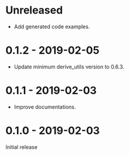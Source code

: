# Unreleased

* Add generated code examples.

# 0.1.2 - 2019-02-05

* Update minimum derive_utils version to 0.6.3.

# 0.1.1 - 2019-02-03

* Improve documentations.

# 0.1.0 - 2019-02-03

Initial release
